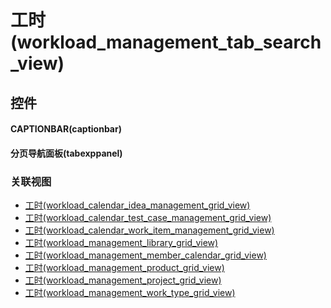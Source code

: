 # 工时(workload_management_tab_search_view)  <!-- {docsify-ignore-all} -->




## 控件
#### CAPTIONBAR(captionbar)

#### 分页导航面板(tabexppanel)



### 关联视图
  * [工时(workload_calendar_idea_management_grid_view)](app/view/workload_calendar_idea_management_grid_view)
  * [工时(workload_calendar_test_case_management_grid_view)](app/view/workload_calendar_test_case_management_grid_view)
  * [工时(workload_calendar_work_item_management_grid_view)](app/view/workload_calendar_work_item_management_grid_view)
  * [工时(workload_management_library_grid_view)](app/view/workload_management_library_grid_view)
  * [工时(workload_management_member_calendar_grid_view)](app/view/workload_management_member_calendar_grid_view)
  * [工时(workload_management_product_grid_view)](app/view/workload_management_product_grid_view)
  * [工时(workload_management_project_grid_view)](app/view/workload_management_project_grid_view)
  * [工时(workload_management_work_type_grid_view)](app/view/workload_management_work_type_grid_view)

<script>
 const { createApp } = Vue
  createApp({
    data() {
      return {

      }
    }
  }).use(ElementPlus).mount('#app')
</script>